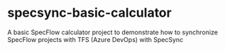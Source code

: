 # specsync-basic-calculator
A basic SpecFlow calculator project to demonstrate how to synchronize SpecFlow projects with TFS (Azure DevOps) with SpecSync
